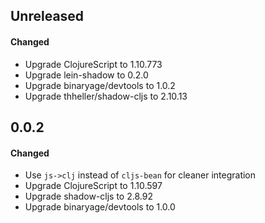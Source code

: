 ## Unreleased

#### Changed

- Upgrade ClojureScript to 1.10.773
- Upgrade lein-shadow to 0.2.0
- Upgrade binaryage/devtools to 1.0.2
- Upgrade thheller/shadow-cljs to 2.10.13

## 0.0.2

#### Changed

- Use `js->clj` instead of `cljs-bean` for cleaner integration
- Upgrade ClojureScript to 1.10.597
- Upgrade shadow-cljs to 2.8.92
- Upgrade binaryage/devtools to 1.0.0 
